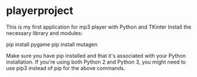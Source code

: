 # playerproject
This is my first application for mp3 player with Python and TKinter
Install the necessary library and modules: 

pip install pygame
pip install mutagen

Make sure you have pip installed and that it's associated with your Python installation.
If you're using both Python 2 and Python 3, you might need to use pip3 instead of pip for the above commands.
